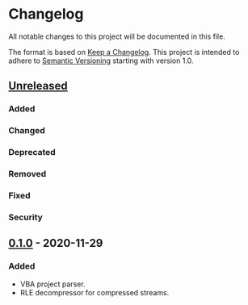 # Changelog

All notable changes to this project will be documented in this file.

The format is based on [Keep a Changelog](https://keepachangelog.com/en/1.0.0/). This project is intended to adhere to [Semantic Versioning](https://semver.org/spec/v2.0.0.html) starting with version 1.0.

## [Unreleased]

### Added
### Changed
### Deprecated
### Removed
### Fixed
### Security

## [0.1.0] - 2020-11-29

### Added

- VBA project parser.
- RLE decompressor for compressed streams.

[Unreleased]: https://github.com/tim-weis/ovba/compare/0.1.0...HEAD
[0.1.0]: https://github.com/tim-weis/ovba/compare/827d416...0.1.0
